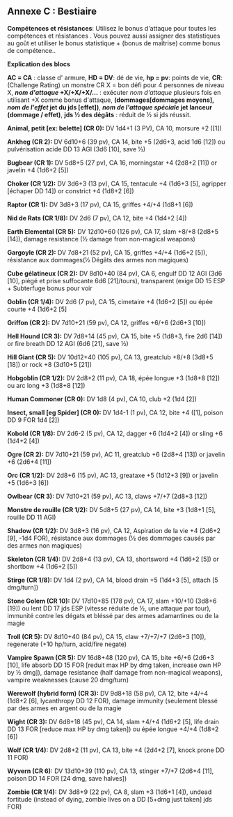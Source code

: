 ## Annexe C : Bestiaire

**Compétences et résistances**: Utilisez le bonus  d'attaque  pour toutes les compétences et résistances . Vous pouvez aussi assigner des statistiques au goût et utiliser le bonus statistique + (bonus de maîtrise) comme bonus de compétence..

**Explication des blocs**

**AC = CA** : classe d' armure, **HD = DV**: dé de vie, **hp = pv**: points de vie, **CR**: (Challenge Rating) un monstre CR X = bon défi pour 4 personnes de niveau X, ***nom d'attaque* +X/+X/+X/...** : exécuter *nom d'attaque* plusieurs fois en utilisant +X comme bonus d'attaque, **(dommages[dommages moyens], *nom de l'effet* jet du jds [effet])**, ***nom de l'attaque spéciale* jet lanceur (dommage / effet)**, **jds ½ des dégâts** : réduit de ½ si jds réussit.

**Animal, petit [ex: belette] (CR 0):** DV 1d4+1 (3 PV), CA 10, morsure +2 ([1])

**Ankheg (CR 2):** DV 6d10+6 (39 pv), CA 14, bite +5 (2d6+3, acid 1d6 [12]) ou pulvérisation acide DD 13 AGI (3d6 [10], save ½)

**Bugbear (CR 1):** DV 5d8+5 (27 pv), CA 16, morningstar +4 (2d8+2 [11]) or javelin +4 (1d6+2 [5])

**Choker (CR 1/2):** DV 3d6+3 (13 pv), CA 15, tentacule +4 (1d6+3 [5], agripper [échaper DD 14]) or constrict +4 (1d8+2 [6]) 

**Raptor (CR 1):** DV 3d8+3 (17 pv), CA 15, griffes +4/+4 (1d8+1 [6])

**Nid de Rats (CR 1/8):** DV 2d6 (7 pv), CA 12, bite +4 (1d4+2 [4])

**Earth Elemental (CR 5):** DV 12d10+60 (126 pv), CA 17, slam +8/+8 (2d8+5 [14]), damage resistance (½ damage from non-magical weapons)

**Gargoyle (CR 2):** DV 7d8+21 (52 pv), CA 15, griffes +4/+4 (1d6+2 [5]), résistance aux dommages(½ Dégâts des armes non magiques)

**Cube gélatineux  (CR 2):** DV 8d10+40 (84 pv), CA 6, engulf DD 12 AGI (3d6 [10], piégé et prise suffocante 6d6 [21]/tours), transparent (exige DD 15 ESP + Subterfuge bonus pour voir

**Goblin (CR 1/4):** DV 2d6 (7 pv), CA 15, cimetaire +4 (1d6+2 [5]) ou épée courte +4 (1d6+2 [5]

**Griffon (CR 2):** DV 7d10+21 (59 pv), CA 12, griffes +6/+6 (2d6+3 [10])

**Hell Hound (CR 3):** DV 7d8+14 (45 pv), CA 15, bite +5 (1d8+3, fire 2d6 [14]) or fire breath DD 12 AGI (6d6 [21], save ½)

**Hill Giant (CR 5):** DV 10d12+40 (105 pv), CA 13, greatclub +8/+8 (3d8+5 [18]) or rock +8 (3d10+5 [21])

**Hobgoblin (CR 1/2):** DV 2d8+2 (11 pv), CA 18, épée longue +3 (1d8+8 [12]) ou arc long +3 (1d8+8 [12])

**Human Commoner (CR 0):** DV 1d8 (4 pv), CA 10, club +2 (1d4 [2])

**Insect, small [eg Spider] (CR 0):** DV 1d4-1 (1 pv), CA 12, bite +4 ([1], poison DD 9 FOR 1d4 [2])

**Kobold (CR 1/8):** DV 2d6-2 (5 pv), CA 12, dagger +6 (1d4+2 [4]) or sling +6 (1d4+2 [4])

**Ogre (CR 2):** DV 7d10+21 (59 pv), AC 11, greatclub +6 (2d8+4 [13]) or javelin +6 (2d6+4 [11])

**Orc (CR 1/2):** DV 2d8+6 (15 pv), AC 13, greataxe +5 (1d12+3 [9]) or javelin +5 (1d6+3 [6])

**Owlbear (CR 3):** DV 7d10+21 (59 pv), AC 13, claws +7/+7 (2d8+3 [12])

**Monstre de rouille (CR 1/2):** DV 5d8+5 (27 pv), CA 14, bite +3 (1d8+1 [5], rouille DD 11 AGI)

**Shadow (CR 1/2):** DV 3d8+3 (16 pv), CA 12, Aspiration de la vie +4 (2d6+2 [9], -1d4 FOR), résistance aux dommages (½ des dommages causés par des armes non magiques)

**Skeleton (CR 1/4):** DV 2d8+4 (13 pv), CA 13, shortsword +4 (1d6+2 [5]) or shortbow +4 (1d6+2 [5])

**Stirge (CR 1/8):** DV 1d4 (2 pv), CA 14, blood drain +5 (1d4+3 [5], attach [5 dmg/turn])

**Stone Golem (CR 10):** DV 17d10+85 (178 pv), CA 17, slam +10/+10 (3d8+6 [19]) ou lent DD 17 jds ESP (vitesse réduite de ½, une attaque par tour), immunité contre les dégats et bléssé par des armes adamantines ou de la magie

**Troll (CR 5):** DV 8d10+40 (84 pv), CA 15, claw +7/+7/+7 (2d6+3 [10]), regenerate (+10 hp/turn, acid/fire negate)

**Vampire Spawn (CR 5):** DV 16d8+48 (120 pv), CA 15, bite +6/+6 (2d6+3 [10], life absorb DD 15 FOR [reduit max HP by dmg taken, increase own HP by ½ dmg]), damage resistance (half damage from non-magical weapons), vampire weaknesses (cause 20 dmg/turn)

**Werewolf (hybrid form) (CR 3):** DV 9d8+18 (58 pv), CA 12, bite +4/+4 (1d8+2 [6], lycanthropy DD 12 FOR), damage immunity (seulement blessé par des armes en argent ou de la magie

**Wight (CR 3):** DV 6d8+18 (45 pv), CA 14, slam +4/+4 (1d6+2 [5], life drain DD 13 FOR [reduce max HP by dmg taken]) ou épée longue +4/+4 (1d8+2 [6])

**Wolf (CR 1/4):** DV 2d8+2 (11 pv), CA 13, bite +4 (2d4+2 [7], knock prone DD 11 FOR)

**Wyvern (CR 6):** DV 13d10+39 (110 pv), CA 13, stinger +7/+7 (2d6+4 [11], poison DD 14 FOR [24 dmg, save halves])

**Zombie (CR 1/4):** DV 3d8+9 (22 pv), CA 8, slam +3 (1d6+1 [4]), undead fortitude (instead of dying, zombie lives on a DD [5+dmg just taken] jds FOR)
